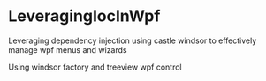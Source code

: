 # LeveragingIocInWpf
Leveraging dependency injection using castle windsor to effectively manage wpf menus and wizards

Using windsor factory and treeview wpf control
